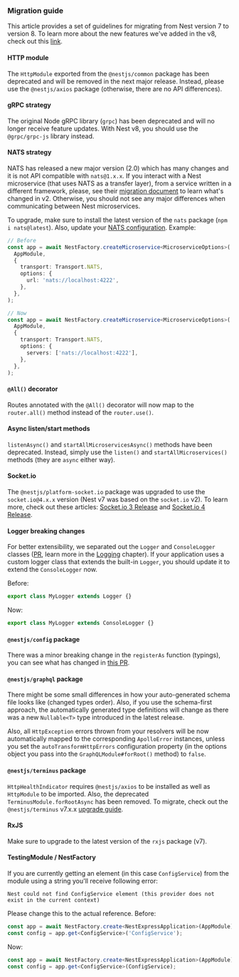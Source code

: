 ### Migration guide

This article provides a set of guidelines for migrating from Nest version 7 to version 8.
To learn more about the new features we've added in the v8, check out this [link](https://github.com/nestjs/nest/pull/6349).

#### HTTP module

The `HttpModule` exported from the `@nestjs/common` package has been deprecated and will be removed in the next major release.
Instead, please use the `@nestjs/axios` package (otherwise, there are no API differences).

#### gRPC strategy

The original Node gRPC library (`grpc`) has been deprecated and will no longer receive feature updates.
With Nest v8, you should use the `@grpc/grpc-js` library instead.

#### NATS strategy

NATS has released a new major version (2.0) which has many changes and it is not API compatible with `nats@1.x.x`.
If you interact with a Nest microservice (that uses NATS as a transfer layer), from a service written in a different framework, please, see their [migration document](https://github.com/nats-io/nats.js/blob/master/migration.md) to learn what's changed in v2. Otherwise, you should not see any major differences when communicating between Nest microservices.

To upgrade, make sure to install the latest version of the `nats` package (`npm i nats@latest`). Also, update your [NATS configuration](https://github.com/nats-io/nats.js/blob/master/migration.md#changed-configuration-properties). Example:

```typescript
// Before
const app = await NestFactory.createMicroservice<MicroserviceOptions>(
  AppModule,
  {
    transport: Transport.NATS,
    options: {
      url: 'nats://localhost:4222',
    },
  },
);

// Now
const app = await NestFactory.createMicroservice<MicroserviceOptions>(
  AppModule,
  {
    transport: Transport.NATS,
    options: {
      servers: ['nats://localhost:4222'],
    },
  },
);
```

#### `@All()` decorator

Routes annotated with the `@All()` decorator will now map to the `router.all()` method instead of the `router.use()`.

#### Async listen/start methods

`listenAsync()` and `startAllMicroservicesAsync()` methods have been deprecated.
Instead, simply use the `listen()` and `startAllMicroservices()` methods (they are `async` either way).

#### Socket.io

The `@nestjs/platform-socket.io` package was upgraded to use the `socket.io@4.x.x` version (Nest v7 was based on the `socket.io` v2).
To learn more, check out these articles: [Socket.io 3 Release](https://socket.io/blog/socket-io-3-release/) and [Socket.io 4 Release](https://socket.io/blog/socket-io-4-release/).

#### Logger breaking changes

For better extensibility, we separated out the `Logger` and `ConsoleLogger` classes ([PR](https://github.com/nestjs/nest/pull/6221), learn more in the [Logging](/techniques/logger) chapter). If your application uses a custom logger class that extends the built-in `Logger`, you should update it to extend the `ConsoleLogger` now.

Before:

```typescript
export class MyLogger extends Logger {}
```

Now:

```typescript
export class MyLogger extends ConsoleLogger {}
```

#### `@nestjs/config` package

There was a minor breaking change in the `registerAs` function (typings), you can see what has changed in [this PR](https://github.com/nestjs/config/pull/173).

#### `@nestjs/graphql` package

There might be some small differences in how your auto-generated schema file looks like (changed types order). Also, if you use the schema-first approach, the automatically generated type definitions will change as there was a new `Nullable<T>` type introduced in the latest release.

Also, all `HttpException` errors thrown from your resolvers will be now automatically mapped to the corresponding `ApolloError` instances, unless you set the `autoTransformHttpErrors` configuration property (in the options object you pass into the `GraphQLModule#forRoot()` method) to `false`.

#### `@nestjs/terminus` package

`HttpHealthIndicator` requires `@nestjs/axios` to be installed as well as `HttpModule` to be imported. Also, the deprecated `TerminusModule.forRootAsync` has been removed. To migrate, check out the `@nestjs/terminus` v7.x.x [upgrade guide](https://docs.nestjs.com/v7/migration-guide#terminus).

#### RxJS

Make sure to upgrade to the latest version of the `rxjs` package (v7).

#### TestingModule / NestFactory

If you are currently getting an element (in this case `ConfigService`) from the module using a string you'll receive following error: 
```text
Nest could not find ConfigService element (this provider does not exist in the current context)
```

Please change this to the actual reference.
Before:
```typescript
const app = await NestFactory.create<NestExpressApplication>(AppModule);
const config = app.get<ConfigService>('ConfigService');
```

Now:
```typescript
const app = await NestFactory.create<NestExpressApplication>(AppModule);
const config = app.get<ConfigService>(ConfigService);
```
